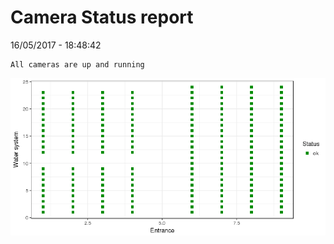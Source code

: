 Camera Status report
================
16/05/2017 - 18:48:42

    All cameras are up and running

![](camreport_files/figure-markdown_github/unnamed-chunk-2-1.png)
